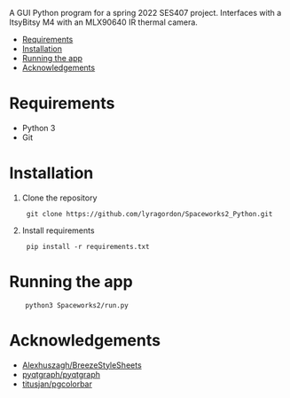 A GUI Python program for a spring 2022 SES407 project. Interfaces with a ItsyBitsy M4 with an MLX90640 IR thermal camera.


- [Requirements](#requirements)
- [Installation](#installation)
- [Running the app](#running-the-app)
- [Acknowledgements](#acknowledgements)
# Requirements
 - Python 3
 - Git
# Installation
1. Clone the repository

		git clone https://github.com/lyragordon/Spaceworks2_Python.git
2. Install requirements

		pip install -r requirements.txt

# Running the app

		python3 Spaceworks2/run.py

# Acknowledgements
 - [Alexhuszagh/BreezeStyleSheets](https://github.com/Alexhuszagh/BreezeStyleSheets)
 - [pyqtgraph/pyqtgraph](https://github.com/pyqtgraph/pyqtgraph)
 - [titusjan/pgcolorbar](https://github.com/titusjan/pgcolorbar)

